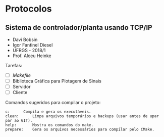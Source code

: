 # Protocolos
## Sistema de controlador/planta usando TCP/IP
* Davi Bobsin
* Igor Fantinel Diesel
* UFRGS - 2018/1
* Prof. Alceu Heinke

Tarefas:
- [ ] *Makefile* 
- [ ] Biblioteca Gráfica para Plotagem de Sinais
- [ ] Servidor
- [ ] Cliente

Comandos sugeridos para compilar o projeto:

```
c:		Compila e gera os executáveis.
clean:		Limpa arquivos temporários e backups (usar antes de upar par ao GIT).
help:		Mostra os comandos do make.
prepare:	Gera os arquivos necessários para compilar pelo CMake.
```